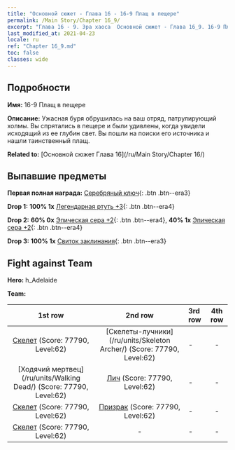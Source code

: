 ```yaml
---
title: "Основной сюжет - Глава 16 - 16-9 Плащ в пещере"
permalink: /Main Story/Chapter 16_9/
excerpt: "Глава 16 - 9. Эра хаоса  Основной сюжет - Глава 16_9. 16-9 Плащ в пещере"
last_modified_at: 2021-04-23
locale: ru
ref: "Chapter 16_9.md"
toc: false
classes: wide
---
```


## Подробности

 **Имя:** 16-9 Плащ в пещере

 **Описание:** Ужасная буря обрушилась на ваш отряд, патрулирующий холмы. Вы спрятались в пещере и были удивлены, когда увидели исходящий из ее глубин свет. Вы пошли на поиски его источника и нашли таинственный плащ.

 **Related to:** [Основной сюжет Глава 16](/ru/Main Story/Chapter 16/)

## Выпавшие предметы

 **Первая полная награда:** [Серебряный ключ](/ItemsRU/con_693/){: .btn .btn--era3}

 **Drop 1:** **100% 1x** [Легендарная ртуть +3](/ItemsRU/mat_56/){: .btn .btn--era4}

 **Drop 2:** **60% 0x** [Эпическая сера +2](/ItemsRU/mat_50/){: .btn .btn--era4}, **40% 1x** [Эпическая сера +2](/ItemsRU/mat_50/){: .btn .btn--era4}

 **Drop 3:** **100% 1x** [Свиток заклинания](/ItemsRU/con_694/){: .btn .btn--era3}


## Fight against Team
 **Hero:** h_Adelaide

 **Team:**


  | 1st row | 2nd row | 3rd row | 4th row |
  |:----:|:----:|:----|:----:|
  | [Скелет](/ru/units/Skeleton/) (Score: 77790, Level:62)  | [Скелеты-лучники](/ru/units/Skeleton Archer/) (Score: 77790, Level:62)  | - | - |
  | [Ходячий мертвец](/ru/units/Walking Dead/) (Score: 77790, Level:62)  | [Лич](/ru/units/Lich/) (Score: 77790, Level:62)  | - | - |
  | [Скелет](/ru/units/Skeleton/) (Score: 77790, Level:62)  | [Призрак](/ru/units/Wight/) (Score: 77790, Level:62)  | - | - |
  | [Скелет](/ru/units/Skeleton/) (Score: 77790, Level:62)  | - | - | - |


